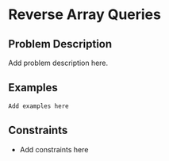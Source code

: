 # Reverse Array Queries

## Problem Description

Add problem description here.

## Examples

```
Add examples here
```
## Constraints

- Add constraints here
